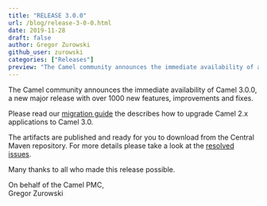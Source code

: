 ```yaml
---
title: "RELEASE 3.0.0"
url: /blog/release-3-0-0.html
date: 2019-11-28
draft: false
author: Gregor Zurowski
github_user: zurowski
categories: ["Releases"]
preview: "The Camel community announces the immediate availability of a new release Camel 3.0.0"
---
```



The Camel community announces the immediate availability of Camel 3.0.0, a new major release with over 1000 new features, improvements and fixes.

Please read our [migration guide](https://camel.apache.org/manual/latest/camel-3-migration-guide.html) the describes how to upgrade Camel 2.x applications to Camel 3.0.

The artifacts are published and ready for you to download from the Central Maven repository. For more details please take a look at the  [resolved issues](/releases/release-3.0.0/#resolved).

Many thanks to all who made this release possible.

On behalf of the Camel PMC,  
Gregor Zurowski
